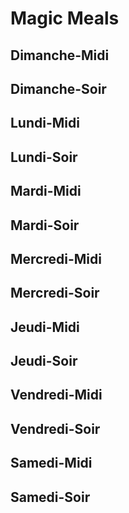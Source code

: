 # Magic Meals












































##  Dimanche-Midi
##  Dimanche-Soir
##  Lundi-Midi
##  Lundi-Soir
##  Mardi-Midi
##  Mardi-Soir
##  Mercredi-Midi
##  Mercredi-Soir
##  Jeudi-Midi
##  Jeudi-Soir
##  Vendredi-Midi
##  Vendredi-Soir
##  Samedi-Midi
##  Samedi-Soir
